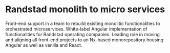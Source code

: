 <!--
  slug: randstad-micro-services
  type: fortpolio
  categories: JavaScript, HTML/CSS, UX, mobile
  tags: CSS, HTML, TypeScript, Nx, Angular, Storybook, Cypress
  clients: Randstad
  collaboration: 
  prizes: 
  thumbnail: Randstad.png
  image:
  images: 
  inCv: true 
  inPortfolio: false
  dateFrom: 2020-10-01
  dateTo: 2023-01-24
--> 
 
# Randstad monolith to micro services

Front-end support in a team to rebuild existing monolitic functionalities to orchestrated microservices. 
White-label Angular implementation of functionalities for Randstad operating companies. Leading role in moving and aligning all front-end projects to an Nx-based monorepository housing Angular as well as vanilla and React.
